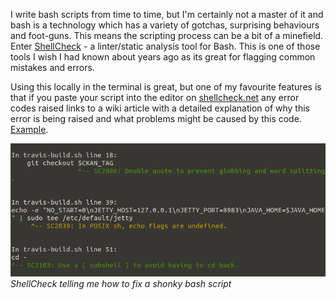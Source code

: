 <!--
.. title: ShellCheck
.. slug: shellcheck
.. date: 2020-08-31 00:00:00
.. tags: terminal,terminal
.. category: terminal
.. link: 
.. description: 
.. type: text
-->

I write bash scripts from time to time, but I'm certainly not a master of it and bash is a technology which has a variety of gotchas, surprising behaviours and foot-guns. This means the scripting process can be a bit of a minefield. Enter [ShellCheck](https://www.shellcheck.net/) - a linter/static analysis tool for Bash. This is one of those tools I wish I had known about years ago as its great for flagging common mistakes and errors.

Using this locally in the terminal is great, but one of my favourite features is that if you paste your script into the editor on [shellcheck.net](https://www.shellcheck.net/) any error codes raised links to a wiki article with a detailed explanation of why this error is being raised and what problems might be caused by this code. [Example](https://github.com/koalaman/shellcheck/wiki/SC2162).

![shonky bash script](/images/shellcheck.png)
_ShellCheck telling me how to fix a shonky bash script_
